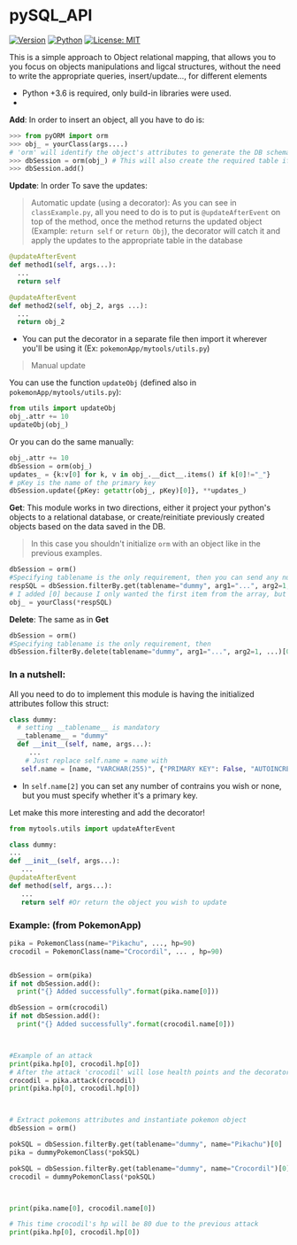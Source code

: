 # pySQL_API

[![Version](https://img.shields.io/badge/version-1.0.0-blue)]() [![Python](https://img.shields.io/badge/python-%2B3.6-green)]() [![License: MIT](https://img.shields.io/badge/License-MIT-yellow.svg)](https://opensource.org/licenses/MIT)


This is a simple approach to Object relational mapping, that allows you to you focus on objects manipulations and ligcal structures,
without the need to write the appropriate queries, insert/update..., for different elements

* Python +3.6 is required, only build-in libraries were used.
*
__Add__:
  In order to insert an object, all you have to do is:
```python
>>> from pyORM import orm
>>> obj_ = yourClass(args....)
# 'orm' will identify the object's attributes to generate the DB schema, and will also create the required table if it doesn't exist.
>>> dbSession = orm(obj_) # This will also create the required table if it doesn't exist
>>> dbSession.add()
```

__Update__:
  In order To save the updates:
  > Automatic update (using a decorator):
    As you can see in `classExample.py`, all you need to do is to put is `@updateAfterEvent` on top of the method,
    once the method returns the updated object (Example: `return self` or `return Obj`), the decorator will catch it
    and apply the updates to the appropriate table in the database
   
```python
@updateAfterEvent
def method1(self, args...):
  ...
  return self

@updateAfterEvent
def method2(self, obj_2, args ...):
  ...
  return obj_2
```
 * You can put the decorator in a separate file then import it wherever you'll be using it (Ex: `pokemonApp/mytools/utils.py`)
 
  > Manual update
  
  You can use the function `updateObj` (defined also in `pokemonApp/mytools/utils.py`):
```python
from utils import updateObj
obj_.attr += 10
updateObj(obj_)
````
  Or you can do the same manually:
  
```python
obj_.attr += 10
dbSession = orm(obj_)
updates_ = {k:v[0] for k, v in obj_.__dict__.items() if k[0]!="_"}
# pKey is the name of the primary key
dbSession.update({pKey: getattr(obj_, pKey)[0]}, **updates_)
```


__Get__:
  This module works in two directions, either it project your python's objects to a relational database,
  or create/reinitiate previously created objects based on the data saved in the DB.
  
> In this case you shouldn't initialize `orm` with an object like in the previous examples.
```python
dbSession = orm()
#Specifying tablename is the only requirement, then you can send any number of arguments (the logical operator between them is 'AND')
respSQL = dbSession.filterBy.get(tablename="dummy", arg1="...", arg2=1, ...)[0]
# I added [0] because I only wanted the first item from the array, but you can iterate you initiate multiple objects
obj_ = yourClass(*respSQL)
```

__Delete__:
  The same as in __Get__
  
```python
dbSession = orm()
#Specifying tablename is the only requirement, then 
dbSession.filterBy.delete(tablename="dummy", arg1="...", arg2=1, ...)[0]

```

 ### In a nutshell:
 
 All you need to do to implement this module is having the initialized attributes follow this struct:
 
 ```python
 class dummy:
   # setting __tablename__ is mandatory
   __tablename__ = "dummy"
   def __init__(self, name, args...):
      ...
     # Just replace self.name = name with
    self.name = [name, "VARCHAR(255)", {"PRIMARY KEY": False, "AUTOINCREMENT": False, "FOREIGN KEY {} REFERENCES ...": False}]
```
  * In `self.name[2]` you can set any number of contrains you wish or none, but you must specify whether it's a primary key.
  
  Let make this more interesting and add the decorator!
  
   ```python
 from mytools.utils import updateAfterEvent
  
 class dummy:
   ...
   def __init__(self, args...):
      ...
   @updateAfterEvent
   def method(self, args...):
      ...
      return self #Or return the object you wish to update
  ```
  
  ### Example: (from PokemonApp)
  

```python
pika = PokemonClass(name="Pikachu", ..., hp=90)
crocodil = PokemonClass(name="Crocordil", ... , hp=90)


dbSession = orm(pika)
if not dbSession.add():
  print("{} Added successfully".format(pika.name[0]))

dbSession = orm(crocodil)
if not dbSession.add():
  print("{} Added successfully".format(crocodil.name[0]))



#Example of an attack
print(pika.hp[0], crocodil.hp[0])
# After the attack 'crocodil' will lose health points and the decorator will save the updated value in the database
crocodil = pika.attack(crocodil)
print(pika.hp[0], crocodil.hp[0])



# Extract pokemons attributes and instantiate pokemon object
dbSession = orm()

pokSQL = dbSession.filterBy.get(tablename="dummy", name="Pikachu")[0]
pika = dummyPokemonClass(*pokSQL)

pokSQL = dbSession.filterBy.get(tablename="dummy", name="Crocordil")[0]
crocodil = dummyPokemonClass(*pokSQL)



print(pika.name[0], crocodil.name[0])

# This time crocodil's hp will be 80 due to the previous attack
print(pika.hp[0], crocodil.hp[0])
```
  
